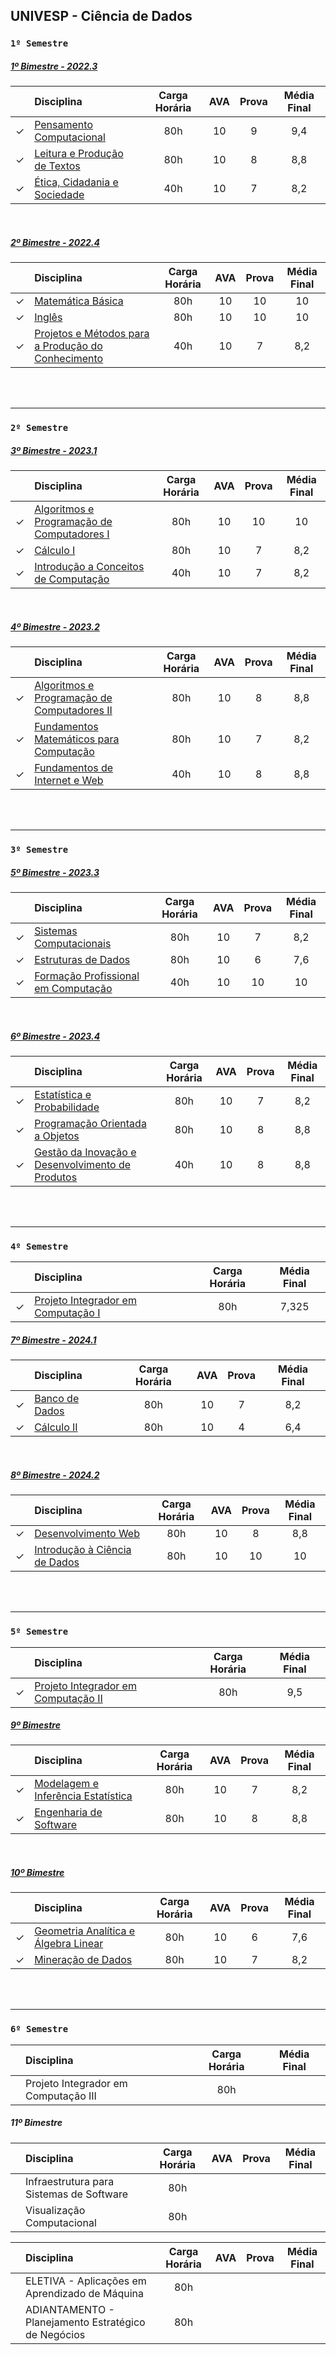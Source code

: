 ## UNIVESP - Ciência de Dados

### ```1º Semestre```
##### [1º Bimestre - 2022.3](https://github.com/cintia-shinoda/univesp/tree/master/1o-Bimestre-2022.3)

|  | Disciplina | Carga Horária | AVA | Prova | Média Final |
|:---:|:---|:---:|:---:|:---:|:---:|
| &check; | [Pensamento Computacional](https://github.com/cintia-shinoda/univesp/tree/master/1o-Bimestre-2022.3/Pensamento%20Computacional) | 80h | 10 | 9 | 9,4 |
| &check; | [Leitura e Produção de Textos](https://github.com/cintia-shinoda/univesp/tree/master/1o-Bimestre-2022.3/Leitura%20e%20Produ%C3%A7%C3%A3o%20de%20Textos) | 80h | 10 | 8 | 8,8 |
| &check; | [Ética, Cidadania e Sociedade](https://github.com/cintia-shinoda/univesp/tree/master/1o-Bimestre-2022.3/%C3%89tica%2C%20Cidadania%20e%20Sociedade) | 40h | 10 | 7 | 8,2 |

<br>


##### [2º Bimestre - 2022.4](https://github.com/cintia-shinoda/univesp/tree/master/2o-Bimestre-2022.4)

|  | Disciplina | Carga Horária | AVA | Prova | Média Final |
|:---:|:---|:---:|:---:|:---:|:---:|
| &check; | [Matemática Básica](https://github.com/cintia-shinoda/univesp/tree/master/2o-Bimestre-2022.4/Matem%C3%A1tica%20B%C3%A1sica) | 80h | 10 | 10 | 10 |
| &check; | [Inglês](https://github.com/cintia-shinoda/univesp/tree/master/2o-Bimestre-2022.4/Ingl%C3%AAs) | 80h | 10 | 10 | 10 |
| &check; | [Projetos e Métodos para a Produção do Conhecimento](https://github.com/cintia-shinoda/univesp/tree/master/2o-Bimestre-2022.4/Projetos%20e%20M%C3%A9todos%20para%20a%20Produ%C3%A7%C3%A3o%20do%20Conhecimento) | 40h | 10 | 7 | 8,2 |

<br><br>

---


### ```2º Semestre```
##### [3º Bimestre - 2023.1](https://github.com/cintia-shinoda/univesp/tree/master/3o-Bimestre-2023.1)

|  | Disciplina | Carga Horária | AVA | Prova | Média Final |
|:---:|:---|:---:|:---:|:---:|:---:|
| &check; | [Algoritmos e Programação de Computadores I](https://github.com/cintia-shinoda/univesp/tree/master/3o-Bimestre-2023.1/Algoritmos%20e%20Programa%C3%A7%C3%A3o%20de%20Computadores%20I) | 80h | 10 | 10 | 10 |
| &check; | [Cálculo I](https://github.com/cintia-shinoda/univesp/tree/master/3o-Bimestre-2023.1/C%C3%A1lculo%20I) | 80h | 10 | 7 | 8,2 |
| &check; | [Introdução a Conceitos de Computação](https://github.com/cintia-shinoda/univesp/tree/master/3o-Bimestre-2023.1/Intro%20a%20Conceitos%20de%20Computa%C3%A7%C3%A3o) | 40h | 10 | 7 | 8,2 |

<br>


##### [4º Bimestre - 2023.2](https://github.com/cintia-shinoda/univesp/tree/master/4o-Bimestre-2023.2)

|  | Disciplina | Carga Horária | AVA | Prova | Média Final |
|:---:|:---|:---:|:---:|:---:|:---:|
| &check; | [Algoritmos e Programação de Computadores II](https://github.com/cintia-shinoda/univesp/tree/master/4o-Bimestre-2023.2/Algoritmos%20e%20Programa%C3%A7%C3%A3o%20de%20Computadores%20II) | 80h | 10 | 8 | 8,8 |
| &check; | [Fundamentos Matemáticos para Computação](https://github.com/cintia-shinoda/univesp/tree/master/4o-Bimestre-2023.2/Fundamentos%20Matem%C3%A1ticos%20para%20Computa%C3%A7%C3%A3o) | 80h | 10 | 7 | 8,2 |
| &check; | [Fundamentos de Internet e Web](https://github.com/cintia-shinoda/univesp/tree/master/4o-Bimestre-2023.2/Fundamentos%20de%20Internet%20e%20Web) | 40h | 10 | 8 | 8,8 |

<br><br>

---


### ```3º Semestre```
##### [5º Bimestre - 2023.3](https://github.com/cintia-shinoda/univesp/tree/master/5o-Bimestre-2023.3)

|  | Disciplina | Carga Horária | AVA | Prova | Média Final |
|:---:|:---|:---:|:---:|:---:|:---:|
| &check; | [Sistemas Computacionais](https://github.com/cintia-shinoda/univesp/tree/master/5o-Bimestre-2023.3/Sistemas%20Computacionais) | 80h | 10 | 7 | 8,2 |
| &check; | [Estruturas de Dados](https://github.com/cintia-shinoda/univesp/tree/master/5o-Bimestre-2023.3/Estruturas%20de%20Dados) | 80h | 10 | 6 | 7,6 |
| &check; | [Formação Profissional em Computação](https://github.com/cintia-shinoda/univesp/tree/master/5o-Bimestre-2023.3/Forma%C3%A7%C3%A3o%20Profissional%20em%20Computa%C3%A7%C3%A3o) | 40h | 10 | 10 | 10 |

<br>


##### [6º Bimestre - 2023.4](https://github.com/cintia-shinoda/univesp/tree/master/6o-Bimestre-2023.4)

|  | Disciplina | Carga Horária | AVA | Prova | Média Final |
|:---:|:---|:---:|:---:|:---:|:---:|
| &check; | [Estatística e Probabilidade](https://github.com/cintia-shinoda/univesp/tree/master/6o-Bimestre-2023.4/Estat%C3%ADstica%20e%20Probabilidade) | 80h | 10 | 7 | 8,2 |
| &check; | [Programação Orientada a Objetos](https://github.com/cintia-shinoda/univesp/tree/master/6o-Bimestre-2023.4/Programa%C3%A7%C3%A3o%20Orientada%20a%20Objetos) | 80h | 10 | 8 | 8,8 |
| &check; | [Gestão da Inovação e Desenvolvimento de Produtos](https://github.com/cintia-shinoda/univesp/tree/master/6o-Bimestre-2023.4/Gest%C3%A3o%20da%20Inova%C3%A7%C3%A3o%20e%20Desenvolvimento%20de%20Produtos) | 40h | 10 | 8 | 8,8 |

<br><br>

---


### ```4º Semestre```

|  | Disciplina | Carga Horária | Média Final |
|:---:|:---|:---:|:---:|
| &check; | [Projeto Integrador em Computação I](https://github.com/cintia-shinoda/univesp/tree/master/PI-em-Computacao-I) | 80h | 7,325 |


##### [7º Bimestre - 2024.1](https://github.com/cintia-shinoda/univesp/tree/master/7o-Bimestre-2024.1)

|  | Disciplina | Carga Horária | AVA | Prova | Média Final |
|:---:|:---|:---:|:---:|:---:|:---:|
| &check; | [Banco de Dados](https://github.com/cintia-shinoda/univesp/tree/master/7o-Bimestre-2024.1/Banco%20de%20Dados) | 80h | 10 | 7 | 8,2 |
| &check; | [Cálculo II](https://github.com/cintia-shinoda/univesp/tree/master/7o-Bimestre-2024.1/C%C3%A1lculo%20II) | 80h | 10 | 4 | 6,4 |

<br>


##### [8º Bimestre - 2024.2](https://github.com/cintia-shinoda/univesp/tree/master/8o-Bimestre-2024.2)

|  | Disciplina | Carga Horária | AVA | Prova | Média Final |
|:---:|:---|:---:|:---:|:---:|:---:|
| &check; | [Desenvolvimento Web](https://github.com/cintia-shinoda/univesp/tree/master/8o-Bimestre-2024.2/Desenvolvimento-Web) | 80h | 10 | 8 | 8,8 |
| &check; | [Introdução à Ciência de Dados](https://github.com/cintia-shinoda/univesp/tree/master/8o-Bimestre-2024.2/Intro-Ciencia-de-Dados) | 80h | 10 | 10 | 10 |

<br><br>

---


### ```5º Semestre```

|  | Disciplina | Carga Horária | Média Final |
|:---:|:---|:---:|:---:|
| &check; | [Projeto Integrador em Computação II](https://github.com/cintia-shinoda/univesp/tree/master/PI-em-Computacao-II) | 80h | 9,5 |


##### [9º Bimestre](https://github.com/cintia-shinoda/univesp/tree/master/9o-Bimestre-2024.3)

|  | Disciplina | Carga Horária | AVA | Prova | Média Final |
|:---:|:---|:---:|:---:|:---:|:---:|
| &check; | [Modelagem e Inferência Estatística](https://github.com/cintia-shinoda/univesp/tree/master/9o-Bimestre-2024.3/Modelagem-Inferencia-Estatistica) | 80h | 10 | 7 | 8,2 |
| &check; | [Engenharia de Software](https://github.com/cintia-shinoda/univesp/tree/master/9o-Bimestre-2024.3/Engenharia-Software) | 80h | 10 | 8 | 8,8 |

<br>


##### [10º Bimestre](https://github.com/cintia-shinoda/univesp/tree/master/10o-Bimestre-2024.4)
|  | Disciplina | Carga Horária | AVA | Prova | Média Final |
|:---:|:---|:---:|:---:|:---:|:---:|
| &check; | [Geometria Analítica e Álgebra Linear](https://github.com/cintia-shinoda/univesp/tree/master/10o-Bimestre-2024.4/Geometria-Analitica-Algebra-Linear) | 80h | 10 | 6 | 7,6 |
| &check; | [Mineração de Dados](https://github.com/cintia-shinoda/univesp/tree/master/10o-Bimestre-2024.4/Minera%C3%A7%C3%A3o%20de%20Dados) | 80h | 10 | 7 | 8,2 |

<br><br>

---


### ```6º Semestre```
|  | Disciplina | Carga Horária | Média Final |
|:---:|:---|:---:|:---:|
|  | Projeto Integrador em Computação III | 80h |  |


##### 11º Bimestre

|  | Disciplina | Carga Horária | AVA | Prova | Média Final |
|:---:|:---|:---:|:---:|:---:|:---:|
|  | Infraestrutura para Sistemas de Software | 80h |  |  |  |
|  | Visualização Computacional | 80h |  |  |  |

|  | Disciplina | Carga Horária | AVA | Prova | Média Final |
|:---:|:---|:---:|:---:|:---:|:---:|
|  | ELETIVA - Aplicações em Aprendizado de Máquina | 80h |  |  |  |
|  | ADIANTAMENTO - Planejamento Estratégico de Negócios | 80h |  |  |  |
<!-- 
<br>


##### 12º Bimestre
|  | Disciplina | Carga Horária | AVA | Prova | Média Final |
|:---:|:---|:---:|:---:|:---:|:---:|
|  | Computação Escalável | 80h |  |  |  |
|  | Aprendizado de Máquinas | 80h |  |  |  | -->